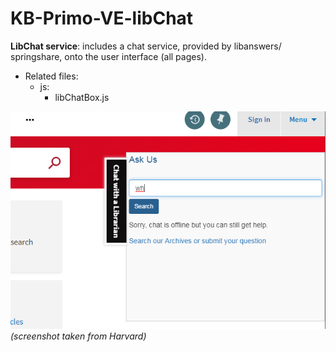 # KB-Primo-VE-libChat

**LibChat service**: includes a chat service, provided by libanswers/ springshare, onto the user interface (all pages).
* Related files: 
   * js: 
       * libChatBox.js  

       
       
 ![Screenshot](chatbox.png) 
 *(screenshot taken from Harvard)*
